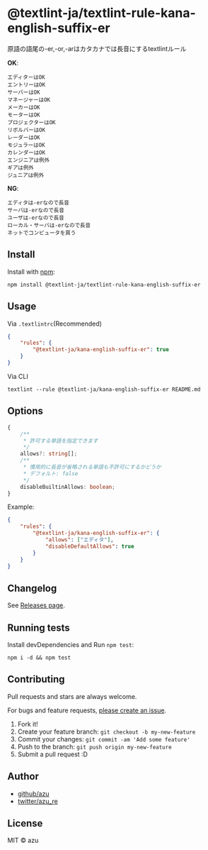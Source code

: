 # @textlint-ja/textlint-rule-kana-english-suffix-er

原語の語尾の-er,-or,-arはカタカナでは長音にするtextlintルール

**OK**:

```
エディターはOK
エントリーはOK
サーバーはOK
マネージャーはOK
メーカーはOK
モーターはOK
プロジェクターはOK
リボルバーはOK
レーダーはOK
モジュラーはOK
カレンダーはOK
エンジニアは例外
ギアは例外
ジュニアは例外
```

**NG**:

```
エディタは-erなので長音
サーバは-erなので長音
ユーザは-erなので長音
ローカル・サーバは-erなので長音
ネットでコンピュータを買う
```

## Install

Install with [npm](https://www.npmjs.com/):

    npm install @textlint-ja/textlint-rule-kana-english-suffix-er

## Usage

Via `.textlintrc`(Recommended)

```json
{
    "rules": {
        "@textlint-ja/kana-english-suffix-er": true
    }
}
```

Via CLI

```
textlint --rule @textlint-ja/kana-english-suffix-er README.md
```

## Options

```ts
{
    /**
     * 許可する単語を指定できます
     */
    allows?: string[];
    /**
     * 慣用的に長音が省略される単語も不許可にするかどうか
     * デフォルト: false
     */
    disableBuiltinAllows: boolean;
}
```

Example:

```json
{
    "rules": {
        "@textlint-ja/kana-english-suffix-er": {
            "allows": ["エディタ"],
            "disableDefaultAllows": true
        }
    }
}
```

## Changelog

See [Releases page](https://github.com/textlint-ja/textlint-rule-preset-foreign-language-writing/releases).

## Running tests

Install devDependencies and Run `npm test`:

    npm i -d && npm test

## Contributing

Pull requests and stars are always welcome.

For bugs and feature requests, [please create an issue](https://github.com/textlint-ja/textlint-rule-preset-foreign-language-writing/issues).

1. Fork it!
2. Create your feature branch: `git checkout -b my-new-feature`
3. Commit your changes: `git commit -am 'Add some feature'`
4. Push to the branch: `git push origin my-new-feature`
5. Submit a pull request :D

## Author

- [github/azu](https://github.com/azu)
- [twitter/azu_re](https://twitter.com/azu_re)

## License

MIT © azu
